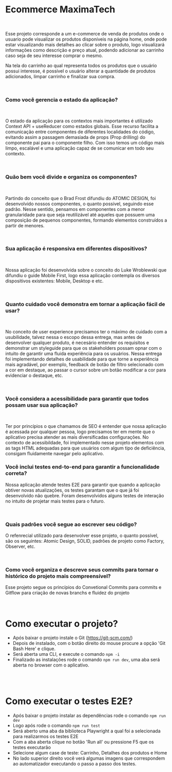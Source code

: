 # <strong>Ecommerce MaximaTech</strong>

<br>

<p>Esse projeto corresponde a um e-commerce de venda de produtos onde o usuario pode visualizar os produtos disponíveis na página home, onde pode estar visualizando mais detalhes ao clicar sobre o produto, logo visualizará informações como descrição e preço atual, podendo adicionar ao carrinho caso seja de seu interesse comprar o mesmo.

Na tela do carrinho ao qual representa todos os produtos que o usuário possui interesse, é possível o usuário alterar a quantidade de produtos adicionados, limpar carrinho e finalizar sua compra. </p>

<br>

### <strong>Como você gerencia o estado da aplicação?</strong>

<br>

<p>O estado da aplicação para os contextos mais importantes é utilizado Context API + useReducer como estados globais. Esse recurso facilita a comunicação entre componentes de diferentes localidades do código, evitando assim a passagem demasiada de props (Prop drilling) do componente pai para o componente filho. Com isso temos um código mais limpo, escalável e uma aplicação capaz de se comunicar em todo seu contexto.</p>

<br>

### <strong>Quão bem você divide e organiza os componentes?</strong>

<br>

<p>Partindo do conceito que o Brad Frost difundiu do ATOMIC DESIGN, foi desenvolvido nossos componentes, o quanto possível, seguindo esse padrão. Nesse sentido, pensamos em componentes com a menor granularidade para que seja reutilizável até aqueles que possuem uma composição de pequenos componentes, formando elementos construídos a partir de menores.</p>

<br>

### <strong>Sua aplicação é responsiva em diferentes dispositivos?</strong>

<br>

<p>Nossa aplicação foi desenvolvida sobre o conceito do Luke Wroblewski que difundiu o guide Mobile First, logo essa aplicação contempla os diversos dispositivos existentes: Mobile, Desktop e etc.</p>

<br>

### <strong>Quanto cuidado você demonstra em tornar a aplicação fácil de usar?</strong>

<br>

<p>No conceito de user experience precisamos ter o máximo de cuidado com a usubilidade, talvez nessa o escopo dessa entrega, mas antes de desenvolver qualquer produto, é necesário entender os requisitos e demonstrar um styleguide para que os stakeholders possam opnar com o intuito de garantir uma fluida experiência para os usuários. Nessa entrega foi implementando detalhes de usabilidade para que torne a experiência mais agradável, por exemplo, feedback de botão de filtro selecionado com a cor em destaque, ao passar o cursor sobre um botão modificar a cor para evidenciar o destaque, etc.</p>

<br>

### <strong>Você considera a acessibilidade para garantir que todos possam usar sua aplicação?</strong>

<br>

<p>Ter por princípios o que chamamos de SEO é entender que nossa aplicação é acessada por qualquer pessoa, logo precisamos ter em mente que o aplicativo precisa atender as mais diversificadas configurações. No contexto de acessibildade, foi implementado nesse projeto elementos com as tags HTML adequadas para que usuários com algum tipo de deficiência, consigam fluidamente navegar pelo aplicativo.</p<

<br>

### <strong>Você inclui testes end-to-end para garantir a funcionalidade correta?</strong>

<p>Nossa aplicação atende testes E2E para garantir que quando a aplicação obtiver novas atualizações, os testes garantam que o que já foi desenvolvido não quebre. Foram desenvolvidos alguns testes de interação no intuito de projetar mais testes para o futuro.</p>

<br>

### <strong>Quais padrões você segue ao escrever seu código?</strong>

<p>O refenrecial utilizado para desenvolver esse projeto, o quanto possível, são os seguintes: Atomic Design, SOLID, padrões de projeto como Factory, Observer, etc.
</p>

<br>

### <strong>Como você organiza e descreve seus commits para tornar o histórico do projeto mais compreensível?</strong>

<p>Esse projeto segue os princípios do Convetional Commits para commits e Gitflow para criação de novas branchs e fluidez do projeto</p>

<br>

# <strong>Como executar o projeto?</strong>

- Após baixar o projeto  instale o Git (https://git-scm.com/)
- Depois de instalado, com o botão direito do mouse procure a opção 'Git Bash Here' e clique.
- Será aberta uma CLI, e execute o comando <code>npm -i</code>
- Finalizado as instalações rode o comando <code>npm run dev</code>, uma aba será aberta no browser com o aplicativo.

<br>
<br>

# <strong>Como executar o testes E2E?</strong>

- Após baixar o projeto instalar as dependências rode o comando <code>npm run dev</code>
- Logo após rode o comando <code>npm run test</code>
- Será aberto uma aba da biblioteca Playwright a qual foi a selecionada para realizarmos os testes E2E
- Com a aba aberta clique no botão 'Run all' ou pressione F5 que os testes executarão
- Selecione algum case de teste: Carrinho, Detalhes dos produtos e Home
- No lado superior direito você verá algumas imagens que correspondem ao automatizador executando o passo a passo dos testes.
